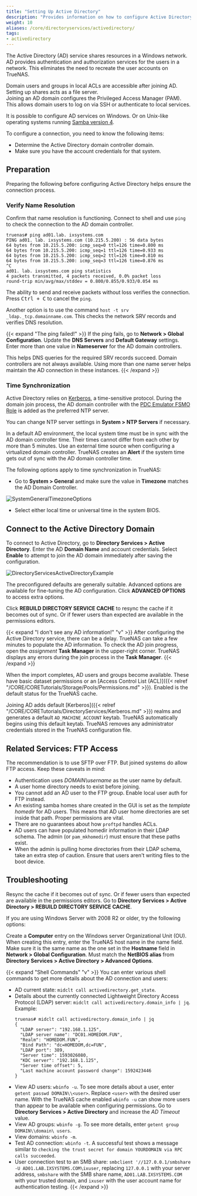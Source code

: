 ```yaml
---
title: "Setting Up Active Directory"
description: "Provides information on how to configure Active Directory (AD) on your TrueNAS."
weight: 10
aliases: /core/directoryservices/activedirectory/
tags:
- activedirectory
---
```




The Active Directory (AD) service shares resources in a Windows network. AD provides authentication and authorization services for the users in a network. This eliminates the need to recreate the user accounts on TrueNAS.

Domain users and groups in local ACLs are accessible after joining AD. Setting up shares acts as a file server.  
Joining an AD domain configures the Privileged Access Manager (PAM). This allows domain users to log on via SSH or authenticate to local services.

It is possible to configure AD services on Windows. Or on Unix-like operating systems running [Samba version 4](https://wiki.samba.org/index.php/Setting_up_Samba_as_an_Active_Directory_Domain_Controller#Provisioning_a_Samba_Active_Directory).

To configure a connection, you need to know the following items:
* Determine the Active Directory domain controller domain.
* Make sure you have the account credentials for that system.

## Preparation

Preparing the following before configuring Active Directory helps ensure the connection process.

### Verify Name Resolution
Confirm that name resolution is functioning. Connect to shell and use `ping` to check the connection to the AD domain controller.

```
truenas# ping ad01.lab. ixsystems.com
PING ad01. lab. ixsystems.com (10.215.5.200) : 56 data bytes
64 bytes from 10.215.5.200: icmp_seq=0 ttl=126 time=0.800 ms
64 bytes from 10.215.5.200: icmp_seq=1 ttl=126 time=0.933 ms
64 bytes from 10.215.5.200: icmp_seq=2 ttl=126 time=0.810 ms
64 bytes from 10.215.5.200: icmp_seq=3 ttl=126 time=0.876 ms
^C
ad01. lab. ixsystems.com ping statistics
4 packets transmitted, 4 packets received, 0.0% packet loss
round-trip min/avg/max/stddev = 0.800/0.855/0.933/0.054 ms
```

The ability to send and receive packets without loss verifies the connection.
Press <kbd>Ctrl + C</kbd> to cancel the `ping`.

Another option is to use the command `host -t srv _ldap._tcp.domainname.com`. This checks the network SRV records and verifies DNS resolution.

{{< expand "The ping failed!" >}}
If the ping fails, go to **Network > Global Configuration**.
Update the **DNS Servers** and **Default Gateway** settings.
Enter more than one value in **Nameserver** for the AD domain controllers.

This helps DNS queries for the required SRV records succeed.
Domain controllers are not always available.
Using more than one name server helps maintain the AD connection in these instances.
{{< /expand >}}

### Time Synchronization
Active Directory relies on [Kerberos](https://tools.ietf.org/html/rfc1510), a time-sensitive protocol.
During the domain join process, the AD domain controller with the [PDC Emulator FSMO Role](https://support.microsoft.com/en-us/help/197132/active-directory-fsmo-roles-in-windows) is added as the preferred NTP server. 

You can change NTP server settings in **System > NTP Servers** if necessary.

In a default AD environment, the local system time must be in sync with the AD domain controller time. Their times cannot differ from each other by more than 5 minutes. Use an external time source when configuring a virtualized domain controller. TrueNAS creates an **Alert** if the system time gets out of sync with the AD domain controller time.

The following options apply to time synchronization in TrueNAS:

* Go to **System > General** and make sure the value in **Timezone** matches the AD Domain Controller.

![SystemGeneralTimezoneOptions](/images/CORE/System/SystemGeneralTimezoneOptions.png "Timezone Options")

* Select either local time or universal time in the system BIOS.

## Connect to the Active Directory Domain

To connect to Active Directory, go to **Directory Services > Active Directory**. Enter the AD **Domain Name** and account credentials.
Select **Enable** to attempt to join the AD domain immediately after saving the configuration.

![DirectoryServicesActiveDirectoryExample](/images/CORE/DirectoryServices/DirectoryServicesActiveDirectoryExample.png "Active Directory Example")  

The preconfigured defaults are generally suitable. Advanced options are available for fine-tuning the AD configuration. Click **ADVANCED OPTIONS** to access extra options.  

Click **REBUILD DIRECTORY SERVICE CACHE** to resync the cache if it becomes out of sync. Or if fewer users than expected are available in the permissions editors.  

{{< expand "I don't see any AD information!" "v" >}}
After configuring the Active Directory service, there can be a delay. TrueNAS can take a few minutes to populate the AD information.
To check the AD join progress, open the <i class="material-icons" aria-hidden="true" title="Assignment">assignment</i> **Task Manager** in the upper-right corner.
TrueNAS displays any errors during the join process in the **Task Manager**.
{{< /expand >}}

When the import completes, AD users and groups become available. These have basic dataset permissions or an [Access Control List (ACL)]({{< relref "/CORE/CORETutorials/Storage/Pools/Permissions.md" >}}). Enabled is the default status for the TrueNAS cache.

Joining AD adds default [Kerberos]({{< relref "/CORE/CORETutorials/DirectoryServices/Kerberos.md" >}}) realms and generates a default `AD_MACHINE_ACCOUNT` keytab.
TrueNAS automatically begins using this default keytab. TrueNAS removes any administrator credentials stored in the TrueNAS configuration file.

## Related Services: FTP Access

The recommendation is to use SFTP over FTP. But joined systems do allow FTP access. Keep these caveats in mind:
* Authentication uses *DOMAIN\username* as the user name by default.
* A user home directory needs to exist before joining.
* You cannot add an AD user to the FTP group. Enable local user auth for FTP instead.
* An existing samba homes share created in the GUI is set as the *template homedir* for AD users. This means that AD user home directories are set inside that path. 
  Proper permissions are vital.
* There are no guarantees about how `proftpd` handles ACLs.
* AD users can have populated homedir information in their LDAP schema. The admin (or `pam_mkhomedir`) must ensure that these paths exist.
* When the admin is pulling home directories from their LDAP schema, take an extra step of caution. Ensure that users aren't writing files to the boot device.

## Troubleshooting

Resync the cache if it becomes out of sync. Or if fewer users than expected are available in the permissions editors. Go to **Directory Services > Active Directory > REBUILD DIRECTORY SERVICE CACHE**.

If you are using Windows Server with 2008 R2 or older, try the following options:

Create a **Computer** entry on the Windows server Organizational Unit (OU). When creating this entry, enter the TrueNAS host name in the name field. Make sure it is the same name as the one set in the **Hostname** field in **Network > Global Configuration**. Must match the **NetBIOS alias** from **Directory Services > Active Directory > Advanced Options**.

{{< expand "Shell Commands" "v" >}}
You can enter various shell commands to get more details about the AD connection and users:

* AD current state: `midclt call activedirectory.get_state`.
* Details about the currently connected Lightweight Directory Access Protocol (LDAP) server: `midclt call activedirectory.domain_info | jq`.
  Example:
  ```
  truenas# midclt call activedirectory.domain_info | jq
  {
    "LDAP server": "192.168.1.125",
    "LDAP server name": "DC01.HOMEDOM.FUN",
    "Realm": "HOMEDOM.FUN",
    "Bind Path": "dc=HOMEDOM,dc=FUN",
    "LDAP port": 389,
    "Server time": 1593026080,
    "KDC server": "192.168.1.125",
    "Server time offset": 5,
    "Last machine account password change": 1592423446
  }
  ```
* View AD users: `wbinfo -u`.
  To see more details about a user, enter `getent passwd DOMAIN\\<user>`. Replace `<user>` with the desired user name. 
 With the TrueNAS cache enabled `wbinfo -u` can show more users than appear to be available when configuring permissions. Go to **Directory Services > Active Directory** and increase the *AD Timeout* value.
* View AD groups: `wbinfo -g`.
  To see more details, enter `getent group DOMAIN\\domain\ users`.
* View domains: `wbinfo -m`.
* Test AD connection: `wbinfo -t`. A successful test shows a message similar to `checking the trust secret for domain YOURDOMAIN via RPC calls succeeded`.
* User connection test to an SMB share: `smbclient '//127.0.0.1/smbshare -U AD01.LAB.IXSYSTEMS.COM\ixuser`, replacing `127.0.0.1` with your server address, `smbshare` with the SMB share name, `AD01.LAB.IXSYSTEMS.COM` with your trusted domain, and `ixuser` with the user account name for authentication testing.
{{< /expand >}}
